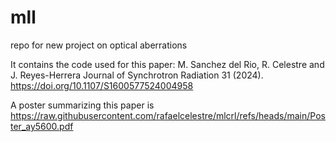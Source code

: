 # mll
repo for new project on optical aberrations 

It contains the code used for this paper: 
M. Sanchez del Rio, R. Celestre and J. Reyes-Herrera Journal of Synchrotron Radiation 31 (2024). https://doi.org/10.1107/S1600577524004958

A poster summarizing this paper is https://raw.githubusercontent.com/rafaelcelestre/mlcrl/refs/heads/main/Poster_ay5600.pdf

